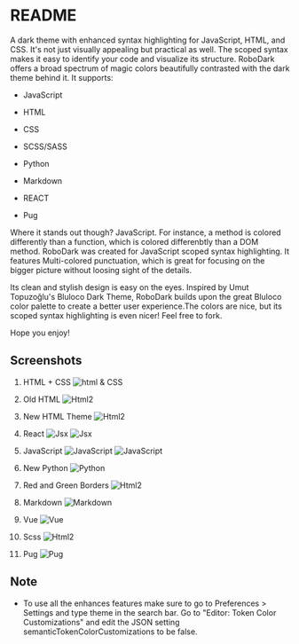 # README

A dark theme with enhanced syntax highlighting for JavaScript, HTML, and CSS. It's not just visually appealing but practical as well. The scoped syntax makes it easy to identify your code and visualize its structure. RoboDark offers a broad spectrum of magic colors beautifully contrasted with the dark theme behind it. It supports:

- JavaScript

- HTML

- CSS

- SCSS/SASS

- Python

- Markdown

- REACT

- Pug

 Where it stands out though? JavaScript. For instance, a method is colored differently than a function, which is colored differenbtly than a DOM method. RoboDark was created for JavaScript scoped syntax highlighting. It features Multi-colored punctuation, which is great for focusing on the bigger picture without loosing sight of the details.

Its clean and stylish design is easy on the eyes. Inspired by Umut Topuzoğlu's Bluloco Dark Theme, RoboDark builds upon the great Bluloco color palette to create a better user experience.The colors are nice, but its scoped syntax highlighting is even nicer! Feel free to fork.

Hope you enjoy!

## Screenshots

1. HTML + CSS
![html & CSS](https://github.com/cjesq24/RoboDark/raw/master/Screenshots/Robo-html.png)

2. Old HTML
![Html2](https://github.com/cjesq24/RoboDark/raw/master/Screenshots/Robo-html2.png)

3. New HTML Theme
![Html2](https://github.com/cjesq24/RoboDark/raw/master/Screenshots/htmlNew.png)

4. React
![Jsx](https://github.com/cjesq24/RoboDark/raw/master/Screenshots/jsxReact1.png)
![Jsx](https://github.com/cjesq24/RoboDark/raw/master/Screenshots/jsxReact2.png)

5. JavaScript
![JavaScript ](https://github.com/cjesq24/RoboDark/raw/master/Screenshots/js-RoboDark.png)
![JavaScript ](https://github.com/cjesq24/RoboDark/raw/master/Screenshots/jsSS.png)

6. New Python
![Python ](https://github.com/cjesq24/RoboDark/raw/master/Screenshots/Python--new2021.png)

7. Red and Green Borders
![Html2](https://github.com/cjesq24/RoboDark/raw/master/Screenshots/border.png)

8. Markdown
![Markdown](https://github.com/cjesq24/RoboDark/raw/master/Screenshots/markdown.png)

9. Vue
![Vue](https://github.com/cjesq24/RoboDark/raw/master/Screenshots/vue.png)

10. Scss
![Html2](https://github.com/cjesq24/RoboDark/raw/master/Screenshots/scsspic.png)

11. Pug
![Pug](https://github.com/cjesq24/RoboDark/raw/master/Screenshots/Screen%20Shot%202020-10-29%20at%2010.39.59%20PM.png)

## Note

- To use all the enhances features make sure to go to Preferences > Settings and type theme in the search bar. Go to  "Editor: Token Color Customizations" and edit the JSON setting semanticTokenColorCustomizations to be false.

